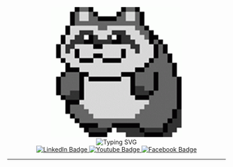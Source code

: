 <html>
<body>
  <div  id="header" align=center>
    <div id="gif" >
      <img  width="300" height="300" src="Assets/rolling raccoon.gif"/>
    </div>
      <img src="https://readme-typing-svg.demolab.com?font=Fira+Code&pause=1000&color=F7F7F7&center=true&random=false&width=435&lines=Weeeeeeeeeeee;Wanna+see+my+stuff+%3F" alt="Typing SVG" />
    <div id="badges">
  <a href="your-linkedin-URL">
    <img src="https://img.shields.io/badge/LinkedIn-blue?style=for-the-badge&logo=linkedin&logoColor=white" alt="LinkedIn Badge"/>
  </a>
  <a href="https://www.youtube.com/channel/UCWn9AZtld-Vp-eMrqw35FJA">
    <img src="https://img.shields.io/badge/YouTube-red?style=for-the-badge&logo=youtube&logoColor=white" alt="Youtube Badge"/>
  </a>
  <a href="your-twitter-URL">
    <img src="https://img.shields.io/badge/Facebook-blue?style=for-the-badge&logo=facebook&logoColor=white" alt="Facebook Badge"/>
  </a>
</div>
  </div>
  
  <hr/>
  
</body>




</html>

<!---
VaderNgo/VaderNgo is a ✨ special ✨ repository because its `README.md` (this file) appears on your GitHub profile.
You can click the Preview link to take a look at your changes.
--->
